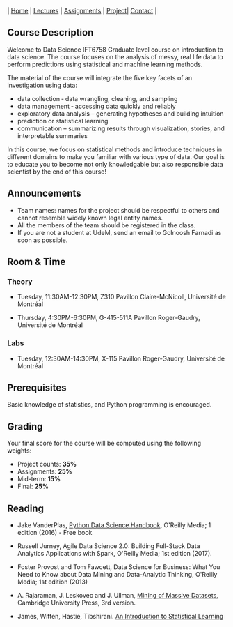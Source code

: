 
| [Home](index.md) | [Lectures](lectures.md) | [Assignments](assignments.md) | [Project](project.md)| [Contact](contact.md) |

## Course Description

Welcome to Data Science IFT6758 Graduate level course on introduction to data science. The course focuses on the analysis of messy, real life data to perform predictions using statistical and machine learning methods.

The material of the course will integrate the five key facets of an investigation using data:

- data collection ‐ data wrangling, cleaning, and sampling 
- data management ‐ accessing data quickly and reliably
- exploratory data analysis – generating hypotheses and building intuition
- prediction or statistical learning
- communication – summarizing results through visualization, stories, and interpretable summaries

In this course, we focus on statistical methods and introduce techniques in different domains to make you familiar with various type of data. Our goal is to educate you to become  not only knowledgable but also responsible data scientist by the end of this course!

## Announcements

- Team names: names for the project should be respectful to others and cannot resemble widely known legal entity names.
- All the members of the team should be registered in the class.
- If you are not a student at UdeM, send an email to Golnoosh Farnadi as soon as possible.

## Room & Time

### Theory

- Tuesday, 11:30AM-12:30PM, Z310 Pavillon Claire-McNicoll, Université de Montréal

- Thursday, 4:30PM-6:30PM, G-415-511A Pavillon Roger-Gaudry, Université de Montréal

### Labs

- Tuesday, 12:30AM-14:30PM, X-115 Pavillon Roger-Gaudry, Université de Montréal

## Prerequisites

Basic knowledge of statistics, and Python programming is encouraged.

## Grading

Your final score for the course will be computed using the following weights:

- Project counts: **35%** 
- Assignments: **25%** 
- Mid-term: **15%**
- Final: **25%** 

## Reading 

- Jake VanderPlas, [Python Data Science Handbook](https://tanthiamhuat.files.wordpress.com/2018/04/pythondatasciencehandbook.pdf), O'Reilly Media; 1 edition (2016) - Free book

- Russell Jurney, Agile Data Science 2.0: Building Full-Stack Data Analytics Applications with Spark, O'Reilly Media; 1st edition (2017).

- Foster Provost and Tom Fawcett, Data Science for Business: What You Need to Know about Data Mining and Data-Analytic Thinking, O'Reilly Media; 1st edition (2013)

- A. Rajaraman, J. Leskovec and J. Ullman, [Mining of Massive Datasets](http://infolab.stanford.edu/~ullman/mmds/book.pdf), Cambridge University Press, 3rd version.

- James, Witten, Hastie, Tibshirani. [An Introduction to Statistical Learning](http://faculty.marshall.usc.edu/gareth-james/ISL/)

 
